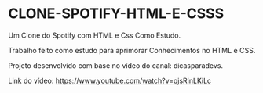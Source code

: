 # CLONE-SPOTIFY-HTML-E-CSSS
 Um Clone do Spotify com HTML e Css Como Estudo.

Trabalho feito como estudo para aprimorar Conhecimentos no HTML e CSS.

Projeto desenvolvido com base no vídeo do canal: dicasparadevs.

Link do vídeo: https://www.youtube.com/watch?v=qjsRinLKiLc